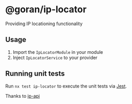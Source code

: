 # @goran/ip-locator

Providing IP locationing functionality

## Usage

1.  Import the `IpLocatorModule` in your module
2.  Inject `IpLocatorService` to your provider

## Running unit tests

Run `nx test ip-locator` to execute the unit tests via [Jest](https://jestjs.io).

Thanks to [ip-api](https://ip-api.com/)
